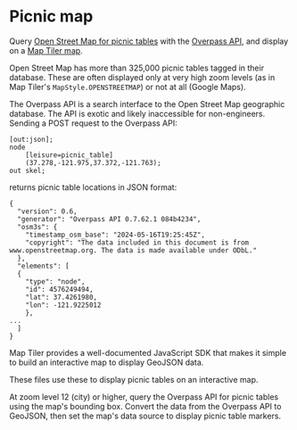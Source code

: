# Picnic map

Query [Open Street Map for picnic tables](https://taginfo.openstreetmap.org/tags/leisure=picnic_table#overview)
with the [Overpass API](https://dev.overpass-api.de/overpass-doc/en/index.html), and
display on a [Map Tiler map](https://docs.maptiler.com/sdk-js/).

Open Street Map has more than 325,000 picnic tables tagged in their database. These are often
displayed only at very high zoom levels (as in Map Tiler's `MapStyle.OPENSTREETMAP`) or not at all
(Google Maps).

The Overpass API is a search interface to the Open Street Map geographic database. The API
is exotic and likely inaccessible for non-engineers. Sending a POST request to the Overpass API:

```
[out:json];
node
    [leisure=picnic_table]
    (37.278,-121.975,37.372,-121.763);
out skel;
```

returns picnic table locations in JSON format:

```
{
  "version": 0.6,
  "generator": "Overpass API 0.7.62.1 084b4234",
  "osm3s": {
    "timestamp_osm_base": "2024-05-16T19:25:45Z",
    "copyright": "The data included in this document is from www.openstreetmap.org. The data is made available under ODbL."
  },
  "elements": [
  {
    "type": "node",
    "id": 4576249494,
    "lat": 37.4261980,
    "lon": -121.9225012
    },
...
  ]
}
```

Map Tiler provides a well-documented JavaScript SDK that makes it simple to build an interactive map
to display GeoJSON data.

These files use these to display picnic tables on an interactive map.

At zoom level 12 (city) or higher, query the Overpass API for picnic tables using the map's bounding box.
Convert the data from the Overpass API to GeoJSON, then set the map's data source to display picnic table markers.

